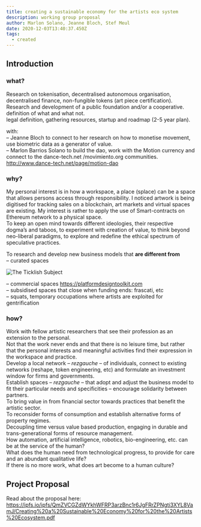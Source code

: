 ```yaml
---
title: creating a sustainable economy for the artists eco system
description: working group proposal
author: Marlon Solano, Jeanne Bloch, Stef Meul
date: 2020-12-03T13:40:37.450Z
tags:
  - created
---
```

## Introduction



### what?

Research on tokenisation, decentralised autonomous organisation, decentralised finance, non-fungible tokens (art piece certification).\
Research and development of a public foundation and/or a cooperative. definition of what and what not.\
legal definition, gathering resources, startup and roadmap (2-5 year plan).

with:\
– Jeanne Bloch to connect to her research on how to monetise movement, use biometric data as a generator of value.\
– Marlon Barrios Solano to build the dao, work with the Motion currency and connect to the dance-tech.net /movimiento.org communities. <http://www.dance-tech.net/page/motion-dao>

### why?

My personal interest is in how a workspace, a place (splace) can be a space that allows persons access through responsibility. I noticed artwork is being digitised for tracking sales on a blockchain, art markets and virtual spaces are existing. My interest is rather to apply the use of Smart-contracts on Ethereum network to a physical space.\
To keep an open mind towards different ideologies, their respective dogma’s and taboos, to experiment with creation of value, to think beyond neo-liberal paradigms, to explore and redefine the ethical spectrum of speculative practices.

To research and develop new business models that **are different from**\
– curated spaces

![The Ticklish Subject](/static/img/zizek-on-art-curation-ticklish-subject-.jpg "Slavoj Zizek")

– commercial spaces <https://platformdesigntoolkit.com>\
– subsidised spaces that close when funding ends: frascati, etc\
– squats, temporary occupations where artists are exploited for gentrification

### how?

Work with fellow artistic researchers that see their profession as an extension to the personal.\
Not that the work never ends and that there is no leisure time, but rather that the personal interests and meaningful activities find their expression in the workspace and practice.\
Develop a local network – *rezgauche* – of individuals, connect to existing networks (reshape, token engineering, etc) and formulate an investment window for firms and governments.\
Establish spaces – *rezgauche* – that adopt and adjust the business model to fit their particular needs and specificities – encourage solidarity between partners.\
To bring value in from financial sector towards practices that benefit the artistic sector.\
To reconsider forms of consumption and establish alternative forms of property regimes.\
Decoupling time versus value based production, engaging in durable and trans-generational forms of resource management.\
How automation, artificial intelligence, robotics, bio-engineering, etc. can be at the service of the human?\
What does the human need from technological progress, to provide for care and an abundant qualitative life?\
If there is no more work, what does art become to a human culture?



## Project Proposal

Read about the proposal here: <https://ipfs.io/ipfs/QmZVCGZdWYkhWFRP3arzBnc1r6JgFRrZPNgti3XYL8VamJ/Creating%20a%20Sustainable%20Economy%20for%20the%20Artists%20Ecosystem.pdf>